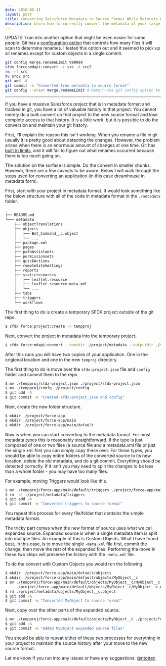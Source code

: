 ```yaml
---
date: 2018-05-11
layout: post
title: Converting Salesforce Metadata to Source Format While Maintain Git History
description: Learn how to correctly convert the metadata of your large project to source format while keeping your git history intact.
---
```


UPDATE: I ran into another option that might be even easier for some people. Git has a [configuration option](http://www.brettallred.com/blog/2012/02/18/you-may-want-to-set-your-merge-renamelimit-git) that controls how many files it will scan to determine renames. I tested this option out and it seemed to pick up all renames except for custom objects in a single commit.

```bash
git config merge.renameLimit 999999
sfdx force:mdapi:convert -r src -d src2
rm -rf src
mv src2 src
git add -A
git commit -m "Converted from metadata to source format"
git config --unset merge.renameLimit # Return the git config option to the default
```

---

If you have a massive Salesforce project that is in metadata format and tracked in git, you have a lot of valuable history in that project. You cannot merely do a bulk convert on that project to the new source format and lose complete access to that history. It is a little work, but it is possible to do the conversion and maintain your git history.

First, I'll explain the reason this isn't working. When you rename a file in git usually it is pretty good about detecting the changes. However, the problem arises when there is an enormous amount of changes at one time. Git has [built in limits](https://stackoverflow.com/questions/13805750/git-fails-to-detect-renaming/13808715#13808715), and it will fail to figure out what renames occurred because there is too much going on.

The solution on the surface is simple. Do the convert in smaller chunks. However, there are a few caveats to be aware. Below I will walk through the steps used for converting an application (in this case dreamhouse in metadata form).

First, start with your project in metadata format. It would look something like the below structure with all of the code in metadata format in the `./metadata` folder.

```txt
.
├── README.md
└─── metadata
    ├── objectTranslations
    ├── objects
    │   ├── Bot_Command__c.object
    │   └── ...
    ├── package.xml
    ├── pages
    ├── pathAssistants
    ├── permissionsets
    ├── quickActions
    ├── remoteSiteSettings
    ├── reports
    ├── staticresources
    │   ├── leaflet.resource
    │   ├── leaflet.resource-meta.xml
    │   └── ...
    ├── tabs
    ├── triggers
    └── workflows
```

The first thing to do is create a temporary SFDX project outside of the git repo.

```bash
$ sfdx force:project:create -n tempproj
```

Next, convert the project in metadata into the temporary project.

```bash
$ sfdx force:mdapi:convert --rootdir ./project/metadata --outputdir ./tempproj
```

After this runs you will have two copies of your application. One in the origional location and one in the new `temproj` directory.

The first thing to do is move over the `sfdx-project.json` file and `config` folder and commit them to the repo.

```bash
$ mv ./tempproj/sfdx-project.json ./project/sfdx-project.json
$ mv ./tempproj/confg ./project/config
$ git add -A
$ git commit -m "Created sfdx-project.json and config"
```

Next, create the new folder structure.

```bash
$ mkdir ./project/force-app
$ mkdir ./project/force-app/main
$ mkdir ./project/force-app/main/default
```

Now is when you can start converting to the metadata format. For most metadata types this is reasonably straightforward. If the type is just composed of one or two files (a source file and a metadata.xml file or just the single xml file) you can simply copy these over. For these types, you should be able to copy entire folders of the converted source to its new location, delete the old metadata, and do a git commit. Everything should be detected correctly. If it isn't you may need to split the changes to be less than a whole folder - you may have too many files.

For example, moving Triggers would look like this.

```bash
$ mv ./tempproj/force-app/main/default/triggers ./project/force-app/main/default/triggers
$ rm -rf ./project/metadata/triggers
$ git add -A
$ git commit -m "Converted triggers to source format"
```

You repeat this process for every file/folder that contains the simple metadata format.

The tricky part comes when the new format of source uses what we call expanded source. Expanded source is when a single metadata item is split into multiple files. An example of this is Custom Objects. What I have found best, in this case, is to move the single `-meta.xml` file first, commit the change, then move the rest of the expanded files. Performing the move in these two steps will preserve the history with the `-meta.xml` file.

To do the convert with Custom Objects you would run the following.

```bash
$ mkdir ./project/force-app/main/default/objects
$ mkdir ./project/force-app/main/default/objects/MyObject__c
$ mv ./tempproj/force-app/main/default/objects/MyObject__c/MyObject__c.object-meta.xml /
     ./project/force-app/main/default/objects/MyObject__c/MyObject__c.object-meta.xml
$ rm ./project/metadata/objects/MyObject__c.object
$ git add -A
$ git commit -m "Converted MyObject to source format"
```

Next, copy over the other parts of the expanded source.

```bash
$ mv ./tempproj/force-app/main/default/objects/MyObject__c ./project/force-app/main/default/objects/MyObject__c
$ git add -A
$ git commit -m "Added MyObject expanded source files"
```

You should be able to repeat either of these two processes for everything in your project to maintain the source history after your move to the new source format.

Let me know if you run into any issues or have any suggestions: [@ntotten](https://twitter.com/ntotten).
